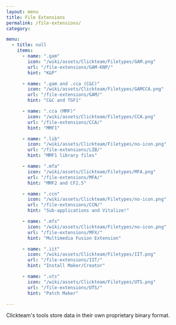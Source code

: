 ```yaml
---
layout: menu
title: File Extensions
permalink: /file-extensions/
category:

menu:
  - title: null
    items:
      - name: ".gam"
        icon: "/wiki/assets/Clickteam/Filetypes/GAM.png"
        url: "/file-extensions/GAM-KNP/"
        hint: "K&P"

      - name: ".gam and .cca (C&C)"
        icon: "/wiki/assets/Clickteam/Filetypes/GAMCCA.png"
        url: "/file-extensions/GAM/"
        hint: "C&C and TGF1"

      - name: ".cca (MMF)"
        icon: "/wiki/assets/Clickteam/Filetypes/CCA.png"
        url: "/file-extensions/CCA/"
        hint: "MMF1"

      - name: ".lib"
        icon: "/wiki/assets/Clickteam/Filetypes/no-icon.png"
        url: "/file-extensions/LIB/"
        hint: "MMF1 library files"

      - name: ".mfa"
        icon: "/wiki/assets/Clickteam/Filetypes/MFA.png"
        url: "/file-extensions/MFA/"
        hint: "MMF2 and CF2.5"

      - name: ".ccn"
        icon: "/wiki/assets/Clickteam/Filetypes/no-icon.png"
        url: "/file-extensions/CCN/"
        hint: "Sub-applications and Vitalize!"

      - name: ".mfx"
        icon: "/wiki/assets/Clickteam/Filetypes/no-icon.png"
        url: "/file-extensions/MFX/"
        hint: "Multimedia Fusion Extension"

      - name: ".iit"
        icon: "/wiki/assets/Clickteam/Filetypes/IIT.png"
        url: "/file-extensions/IIT/"
        hint: "Install Maker/Creator"

      - name: ".uts"
        icon: "/wiki/assets/Clickteam/Filetypes/UTS.png"
        url: "/file-extensions/UTS/"
        hint: "Patch Maker"

---
```


Clickteam's tools store data in their own proprietary binary format.
